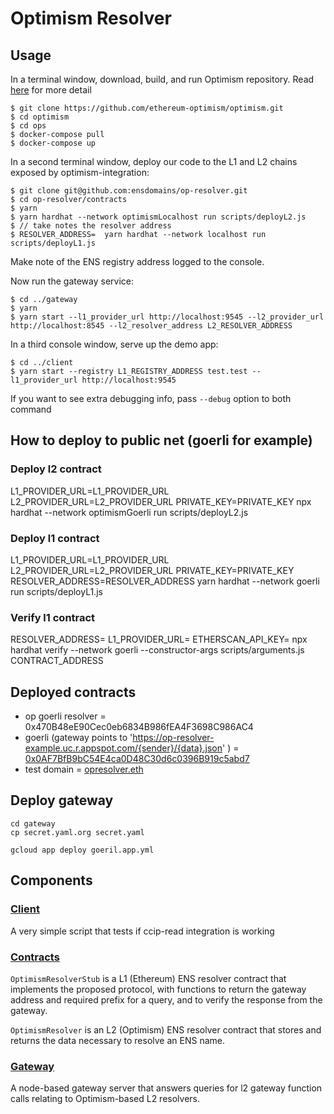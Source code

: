 # Optimism Resolver

## Usage

In a terminal window, download, build, and run Optimism repository. Read [here](https://community.optimism.io/docs/developers/build/dev-node/#setting-up-the-environment) for more detail

```
$ git clone https://github.com/ethereum-optimism/optimism.git
$ cd optimism
$ cd ops
$ docker-compose pull
$ docker-compose up
```

In a second terminal window, deploy our code to the L1 and L2 chains exposed by optimism-integration:

```
$ git clone git@github.com:ensdomains/op-resolver.git
$ cd op-resolver/contracts
$ yarn
$ yarn hardhat --network optimismLocalhost run scripts/deployL2.js
$ // take notes the resolver address
$ RESOLVER_ADDRESS=  yarn hardhat --network localhost run scripts/deployL1.js
```

Make note of the ENS registry address logged to the console.

Now run the gateway service:

```
$ cd ../gateway
$ yarn
$ yarn start --l1_provider_url http://localhost:9545 --l2_provider_url http://localhost:8545 --l2_resolver_address L2_RESOLVER_ADDRESS
```

In a third console window, serve up the demo app:

```
$ cd ../client
$ yarn start --registry L1_REGISTRY_ADDRESS test.test --l1_provider_url http://localhost:9545
```

If you want to see extra debugging info, pass `--debug` option to both command

## How to deploy to public net (goerli for example)

### Deploy l2 contract

L1_PROVIDER_URL=L1_PROVIDER_URL L2_PROVIDER_URL=L2_PROVIDER_URL PRIVATE_KEY=PRIVATE_KEY
npx hardhat --network optimismGoerli run scripts/deployL2.js

### Deploy l1 contract

L1_PROVIDER_URL=L1_PROVIDER_URL L2_PROVIDER_URL=L2_PROVIDER_URL PRIVATE_KEY=PRIVATE_KEY
RESOLVER_ADDRESS=RESOLVER_ADDRESS yarn hardhat --network goerli run scripts/deployL1.js

### Verify l1 contract

RESOLVER_ADDRESS= L1_PROVIDER_URL= ETHERSCAN_API_KEY= npx hardhat verify --network goerli --constructor-args scripts/arguments.js CONTRACT_ADDRESS

## Deployed contracts

- op goerli resolver = 0x470B48eE90Cec0eb6834B986fEA4F3698C986AC4
- goerli (gateway points to 'https://op-resolver-example.uc.r.appspot.com/{sender}/{data}.json' ) = [0x0AF7BfB9bC54E4ca0D48C30d6c0396B919c5abd7](https://goerli.etherscan.io/address/0x0AF7BfB9bC54E4ca0D48C30d6c0396B919c5abd7)
- test domain = [opresolver.eth](https://app.ens.domains/name/opresolver.eth/details)

## Deploy gateway

```
cd gateway
cp secret.yaml.org secret.yaml
```

```
gcloud app deploy goeril.app.yml
```

## Components

### [Client](client)

A very simple script that tests if ccip-read integration is working

### [Contracts](contracts)

`OptimismResolverStub` is a L1 (Ethereum) ENS resolver contract that implements the proposed protocol, with
functions to return the gateway address and required prefix for a query, and to verify the response from the gateway.

`OptimismResolver` is an L2 (Optimism) ENS resolver contract that stores and returns the data necessary to resolve an ENS name.

### [Gateway](gateway)

A node-based gateway server that answers queries for l2 gateway function calls relating to Optimism-based L2 resolvers.
